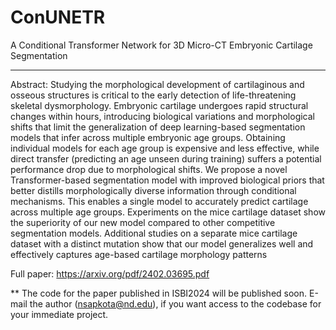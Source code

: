 # ConUNETR
A Conditional Transformer Network for 3D Micro-CT Embryonic Cartilage Segmentation

------

Abstract:
Studying the morphological development of cartilaginous and osseous structures is critical to the early detection of life-threatening skeletal dysmorphology. Embryonic cartilage undergoes rapid structural changes within hours, introducing biological variations and morphological shifts that limit the generalization of deep learning-based segmentation models that infer across multiple embryonic age groups. Obtaining individual models for each age group is expensive and less effective, while direct transfer (predicting an age unseen during training) suffers a potential performance drop due to morphological shifts. We propose a novel Transformer-based segmentation model with improved biological priors that better distills morphologically diverse information through conditional mechanisms. This enables a single model to accurately predict cartilage across multiple age groups. Experiments on the mice cartilage dataset show the superiority of our new model compared to other competitive segmentation models. Additional studies on a separate mice cartilage dataset with a distinct mutation show that our model generalizes well and effectively captures age-based cartilage morphology patterns

Full paper:
https://arxiv.org/pdf/2402.03695.pdf

** The code for the paper published in ISBI2024 will be published soon. E-mail the author (nsapkota@nd.edu), if you want access to the codebase for your immediate project. 

